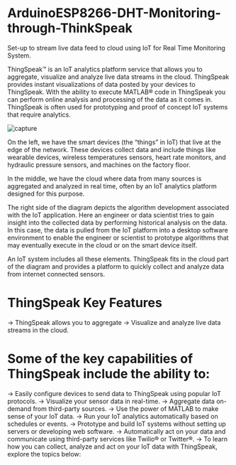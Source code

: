 # ArduinoESP8266-DHT-Monitoring-through-ThinkSpeak
Set-up to stream live data feed to cloud using IoT for Real Time Monitoring System.

ThingSpeak™ is an IoT analytics platform service that allows you to aggregate, visualize and analyze live data streams in the cloud. ThingSpeak provides instant visualizations of data posted by your devices to ThingSpeak. With the ability to execute MATLAB® code in ThingSpeak you can perform online analysis and processing of the data as it comes in. ThingSpeak is often used for prototyping and proof of concept IoT systems that require analytics.


![capture](https://user-images.githubusercontent.com/26552171/51074650-83513e80-16a7-11e9-9071-ff5f4232cfff.JPEG)


On the left, we have the smart devices (the “things” in IoT) that live at the edge of the network. These devices collect data and include things like wearable devices, wireless temperatures sensors, heart rate monitors, and hydraulic pressure sensors, and machines on the factory floor.

In the middle, we have the cloud where data from many sources is aggregated and analyzed in real time, often by an IoT analytics platform designed for this purpose.

The right side of the diagram depicts the algorithm development associated with the IoT application. Here an engineer or data scientist tries to gain insight into the collected data by performing historical analysis on the data. In this case, the data is pulled from the IoT platform into a desktop software environment to enable the engineer or scientist to prototype algorithms that may eventually execute in the cloud or on the smart device itself.

An IoT system includes all these elements. ThingSpeak fits in the cloud part of the diagram and provides a platform to quickly collect and analyze data from internet connected sensors.

# ThingSpeak Key Features
-> ThingSpeak allows you to aggregate
-> Visualize and analyze live data streams in the cloud.

# Some of the key capabilities of ThingSpeak include the ability to:

-> Easily configure devices to send data to ThingSpeak using popular IoT protocols.
-> Visualize your sensor data in real-time.
-> Aggregate data on-demand from third-party sources.
-> Use the power of MATLAB to make sense of your IoT data.
-> Run your IoT analytics automatically based on schedules or events.
-> Prototype and build IoT systems without setting up servers or developing web software.
-> Automatically act on your data and communicate using third-party services like Twilio® or Twitter®.
-> To learn how you can collect, analyze and act on your IoT data with ThingSpeak, explore the topics below:
